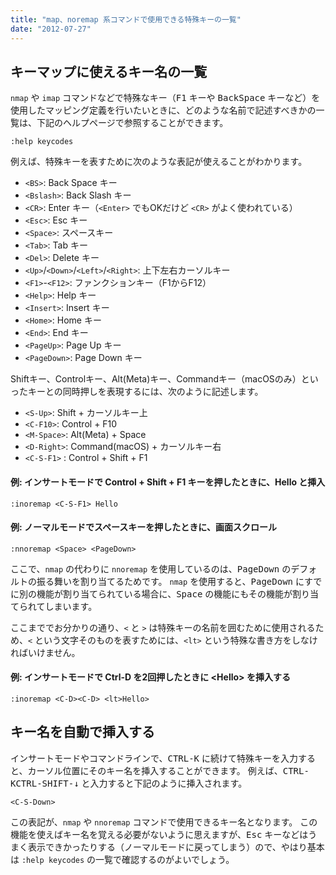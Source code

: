 ```yaml
---
title: "map、noremap 系コマンドで使用できる特殊キーの一覧"
date: "2012-07-27"
---
```


キーマップに使えるキー名の一覧
----

`nmap` や `imap` コマンドなどで特殊なキー（<kbd>F1</kbd> キーや <kbd>BackSpace</kbd> キーなど）を使用したマッピング定義を行いたいときに、どのような名前で記述すべきかの一覧は、下記のヘルプページで参照することができます。

~~~
:help keycodes
~~~

例えば、特殊キーを表すために次のような表記が使えることがわかります。

- `<BS>`: Back Space キー
- `<Bslash>`: Back Slash キー
- `<CR>`: Enter キー（`<Enter>` でもOKだけど `<CR>` がよく使われている）
- `<Esc>`: Esc キー
- `<Space>`: スペースキー
- `<Tab>`: Tab キー
- `<Del>`: Delete キー
- `<Up>`/`<Down>`/`<Left>`/`<Right>`: 上下左右カーソルキー
- `<F1>`-`<F12>`: ファンクションキー（F1からF12）
- `<Help>`: Help キー
- `<Insert>`: Insert キー
- `<Home>`: Home キー
- `<End>`: End キー
- `<PageUp>`: Page Up キー
- `<PageDown>`: Page Down キー

Shiftキー、Controlキー、Alt(Meta)キー、Commandキー（macOSのみ）といったキーとの同時押しを表現するには、次のように記述します。

- `<S-Up>`: Shift + カーソルキー上
- `<C-F10>`: Control + F10
- `<M-Space>`: Alt(Meta) + Space
- `<D-Right>`: Command(macOS) + カーソルキー右
- `<C-S-F1>` : Control + Shift + F1

#### 例: インサートモードで Control + Shift + F1 キーを押したときに、Hello と挿入

~~~
:inoremap <C-S-F1> Hello
~~~

#### 例: ノーマルモードでスペースキーを押したときに、画面スクロール

~~~
:nnoremap <Space> <PageDown>
~~~

<div class="note">
ここで、<code>nmap</code> の代わりに <code>nnoremap</code> を使用しているのは、<kbd>PageDown</kbd> のデフォルトの振る舞いを割り当てるためです。
<code>nmap</code> を使用すると、<kbd>PageDown</kbd> にすでに別の機能が割り当てられている場合に、<kbd>Space</kbd> の機能にもその機能が割り当てられてしまいます。
</div>

ここまででお分かりの通り、`<` と `>` は特殊キーの名前を囲むために使用されるため、`<` という文字そのものを表すためには、`<lt>` という特殊な書き方をしなければいけません。

#### 例: インサートモードで Ctrl-D を2回押したときに &lt;Hello&gt; を挿入する

~~~
:inoremap <C-D><C-D> <lt>Hello>
~~~


キー名を自動で挿入する
----

インサートモードやコマンドラインで、<kbd>CTRL-K</kbd> に続けて特殊キーを入力すると、カーソル位置にそのキー名を挿入することができます。
例えば、<kbd>CTRL-K</kbd><kbd>CTRL-SHIFT-↓</kbd> と入力すると下記のように挿入されます。

~~~
<C-S-Down>
~~~

この表記が、`nmap` や `nnoremap` コマンドで使用できるキー名となります。
この機能を使えばキー名を覚える必要がないように思えますが、<kbd>Esc</kbd> キーなどはうまく表示できかったりする（ノーマルモードに戻ってしまう）ので、やはり基本は `:help keycodes` の一覧で確認するのがよいでしょう。

